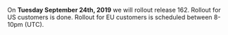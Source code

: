 On **Tuesday September 24th, 2019** we will rollout release 162. Rollout for US customers is done. Rollout for EU customers is scheduled between 8-10pm (UTC).
